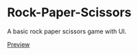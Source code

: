 # Rock-Paper-Scissors
A basic rock paper scissors game with UI.

[Preview](https://jasonfelice.github.io/Rock-Paper-Scissors/)
